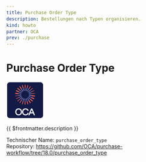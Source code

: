 ```yaml
---
title: Purchase Order Type
description: Bestellungen nach Typen organisieren.
kind: howto
partner: OCA
prev: ./purchase
---
```

# Purchase Order Type
![icon_oca_app](attachments/icon_oca_app.png)

{{ $frontmatter.description }}

Technischer Name: `purchase_order_type`\
Repository: <https://github.com/OCA/purchase-workflow/tree/18.0/purchase_order_type>

